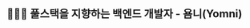 ## 👨🏻‍💻 풀스택을 지향하는 백엔드 개발자 - 욤니(Yomni)

<!--


안녕하세요!

알고리즘 짜는 것을 좋아하며, 새로운 것을 배울 때, '문제점'과 그 '해결법'의 차원에서 접근하여 빠르게 습득하는 편입니다.

철학과 금융에 관심이 많으며, 요가를 통해 건강한 몸과 정신상태를 유지하려고 노력합니다.

감사합니다.

### platform
- GitHub
- intellij

### language
- java
- sql(postgresql, mariadb, oracle)

Framework
- Spring Boot
- JPA

### Tools
- git
- Jira
- slack
- junit
- jenkins
- Excel

3. 학습 예정 list
- javascript
- react
- node
- next.js
- 

4. 이런걸 만들어보고 싶어요

**Yomni/yomni** is a ✨ _special_ ✨ repository because its `README.md` (this file) appears on your GitHub profile.

Here are some ideas to get you started:

- 🔭 I’m currently working on ...
- 🌱 I’m currently learning ...
- 👯 I’m looking to collaborate on ...
- 🤔 I’m looking for help with ...
- 💬 Ask me about ...
- 📫 How to reach me: ...
- 😄 Pronouns: ...
- ⚡ Fun fact: ...
-->
